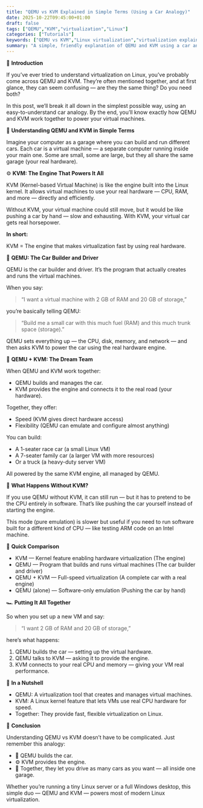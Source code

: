 ```yaml
---
title: "QEMU vs KVM Explained in Simple Terms (Using a Car Analogy)"
date: 2025-10-22T09:45:00+01:00
draft: false
tags: ["QEMU","KVM","virtualization","Linux"]
categories: ["Tutorials"]
keywords: ["QEMU vs KVM","Linux virtualization","virtualization explained","QEMU KVM tutorial","hardware virtualization"]
summary: "A simple, friendly explanation of QEMU and KVM using a car analogy so you can understand how virtualization works on Linux."
---
```


🏁 **Introduction**

If you’ve ever tried to understand virtualization on Linux, you’ve probably come across QEMU and KVM. They’re often mentioned together, and at first glance, they can seem confusing — are they the same thing? Do you need both?

In this post, we’ll break it all down in the simplest possible way, using an easy-to-understand car analogy. By the end, you’ll know exactly how QEMU and KVM work together to power your virtual machines.

🚗 **Understanding QEMU and KVM in Simple Terms**

Imagine your computer as a garage where you can build and run different cars. Each car is a virtual machine — a separate computer running inside your main one. Some are small, some are large, but they all share the same garage (your real hardware).

⚙️ **KVM: The Engine That Powers It All**

KVM (Kernel-based Virtual Machine) is like the engine built into the Linux kernel. It allows virtual machines to use your real hardware — CPU, RAM, and more — directly and efficiently.

Without KVM, your virtual machine could still move, but it would be like pushing a car by hand — slow and exhausting. With KVM, your virtual car gets real horsepower.

**In short:**

KVM = The engine that makes virtualization fast by using real hardware.

🧰 **QEMU: The Car Builder and Driver**

QEMU is the car builder and driver. It’s the program that actually creates and runs the virtual machines.

When you say:

> “I want a virtual machine with 2 GB of RAM and 20 GB of storage,”

you’re basically telling QEMU:

> “Build me a small car with this much fuel (RAM) and this much trunk space (storage).”

QEMU sets everything up — the CPU, disk, memory, and network — and then asks KVM to power the car using the real hardware engine.

💨 **QEMU + KVM: The Dream Team**

When QEMU and KVM work together:

- QEMU builds and manages the car.
- KVM provides the engine and connects it to the real road (your hardware).

Together, they offer:

- Speed (KVM gives direct hardware access)
- Flexibility (QEMU can emulate and configure almost anything)

You can build:

- A 1-seater race car (a small Linux VM)
- A 7-seater family car (a larger VM with more resources)
- Or a truck (a heavy-duty server VM)

All powered by the same KVM engine, all managed by QEMU.

🐢 **What Happens Without KVM?**

If you use QEMU without KVM, it can still run — but it has to pretend to be the CPU entirely in software. That’s like pushing the car yourself instead of starting the engine.

This mode (pure emulation) is slower but useful if you need to run software built for a different kind of CPU — like testing ARM code on an Intel machine.

🧩 **Quick Comparison**

- KVM — Kernel feature enabling hardware virtualization (The engine)
- QEMU — Program that builds and runs virtual machines (The car builder and driver)
- QEMU + KVM — Full-speed virtualization (A complete car with a real engine)
- QEMU (alone) — Software-only emulation (Pushing the car by hand)

🏎️ **Putting It All Together**

So when you set up a new VM and say:

> “I want 2 GB of RAM and 20 GB of storage,”

here’s what happens:

1. QEMU builds the car — setting up the virtual hardware.
2. QEMU talks to KVM — asking it to provide the engine.
3. KVM connects to your real CPU and memory — giving your VM real performance.

🔧 **In a Nutshell**

- QEMU: A virtualization tool that creates and manages virtual machines.
- KVM: A Linux kernel feature that lets VMs use real CPU hardware for speed.
- Together: They provide fast, flexible virtualization on Linux.

🏁 **Conclusion**

Understanding QEMU vs KVM doesn’t have to be complicated. Just remember this analogy:

- 🧠 QEMU builds the car.
- ⚙️ KVM provides the engine.
- 🚗 Together, they let you drive as many cars as you want — all inside one garage.

Whether you’re running a tiny Linux server or a full Windows desktop, this simple duo — QEMU and KVM — powers most of modern Linux virtualization.
